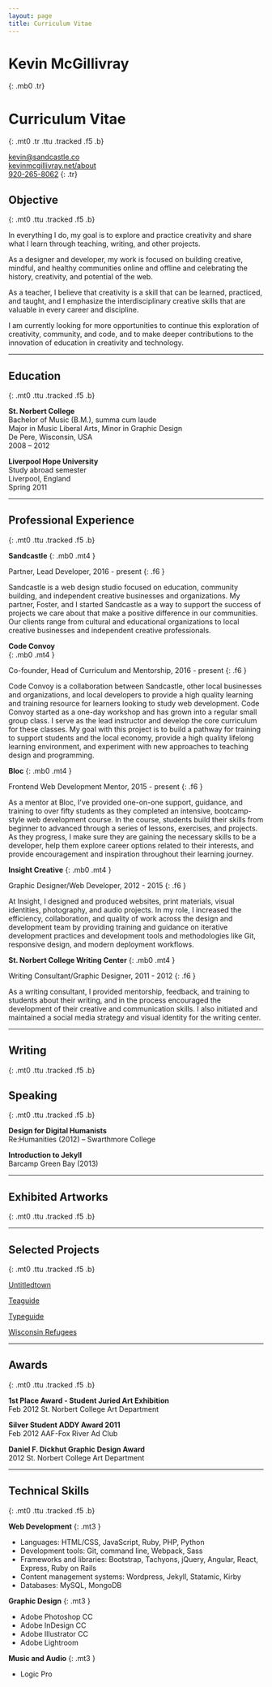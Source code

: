 ```yaml
---
layout: page
title: Curriculum Vitae
---
```


# Kevin McGillivray
{: .mb0 .tr}

# Curriculum Vitae
{: .mt0 .tr .ttu .tracked .f5 .b}

<kevin@sandcastle.co>  
[kevinmcgillivray.net/about](https://kevinmcgillivray.net/about)  
[920-265-8062](tel:+1-920-265-8062)
{: .tr}

## Objective
{: .mt0 .ttu .tracked .f5 .b}

In everything I do, my goal is to explore and practice creativity and share what I learn through teaching, writing, and other projects.

As a designer and developer, my work is focused on building creative, mindful, and healthy communities online and offline and celebrating the history, creativity, and potential of the web.

As a teacher, I believe that creativity is a skill that can be learned, practiced, and taught, and I emphasize the interdisciplinary creative skills that are valuable in every career and discipline.

I am currently looking for more opportunities to continue this exploration of creativity, community, and code, and to make deeper contributions to the innovation of education in creativity and technology.

---

## Education
{: .mt0 .ttu .tracked .f5 .b}

**St. Norbert College**  
Bachelor of Music (B.M.), summa cum laude  
Major in Music Liberal Arts, Minor in Graphic Design  
De Pere, Wisconsin, USA   
2008 – 2012

**Liverpool Hope University**  
Study abroad semester  
Liverpool, England  
Spring 2011

---

## Professional Experience
{: .mt0 .ttu .tracked .f5 .b}

**Sandcastle**
{: .mb0 .mt4 }

Partner, Lead Developer, 2016 - present
{: .f6 }

Sandcastle is a web design studio focused on education, community building, and independent creative businesses and organizations. My partner, Foster, and I started Sandcastle as a way to support the success of projects we care about that make a positive difference in our communities. Our clients range from cultural and educational organizations to local creative businesses and independent creative professionals.

**Code Convoy**  
{: .mb0 .mt4 }

Co-founder, Head of Curriculum and Mentorship, 2016 - present
{: .f6 }

Code Convoy is a collaboration between Sandcastle, other local businesses and organizations, and local developers to provide a high quality learning and training resource for learners looking to study web development. Code Convoy started as a one-day workshop and has grown into a regular small group class. I serve as the lead instructor and develop the core curriculum for these classes. My goal with this project is to build a pathway for training to support students and the local economy, provide a high quality lifelong learning environment, and experiment with new approaches to teaching design and programming.

**Bloc**
{: .mb0 .mt4 }

Frontend Web Development Mentor, 2015 - present
{: .f6 }

As a mentor at Bloc, I've provided one-on-one support, guidance, and training to over fifty students as they completed an intensive, bootcamp-style web development course. In the course, students build their skills from beginner to advanced through a series of lessons, exercises, and projects. As they progress, I make sure they are gaining the necessary skills to be a developer, help them explore career options related to their interests, and provide encouragement and inspiration throughout their learning journey.

**Insight Creative**
{: .mb0 .mt4 }

Graphic Designer/Web Developer, 2012 - 2015
{: .f6 }

At Insight, I designed and produced websites, print materials, visual identities, photography, and audio projects. In my role, I increased the efficiency, collaboration, and quality of work across the design and development team by providing training and guidance on iterative development practices and development tools and methodologies like Git, responsive design, and modern deployment workflows.

**St. Norbert College Writing Center**
{: .mb0 .mt4 }

Writing Consultant/Graphic Designer, 2011 - 2012
{: .f6 }

As a writing consultant, I provided mentorship, feedback, and training to students about their writing, and in the process encouraged the development of their creative and communication skills. I also initiated and maintained a social media strategy and visual identity for the writing center.

---

## Writing
{: .mt0 .ttu .tracked .f5 .b}

## Speaking
{: .mt0 .ttu .tracked .f5 .b}

**Design for Digital Humanists**  
Re:Humanities (2012) – Swarthmore College

**Introduction to Jekyll**  
Barcamp Green Bay (2013)

---

## Exhibited Artworks
{: .mt0 .ttu .tracked .f5 .b}

---

## Selected Projects
{: .mt0 .ttu .tracked .f5 .b}

[Untitledtown](http://138.197.70.90)

[Teaguide](http://teaguide.co)

[Typeguide](https://github.com/kmcgillivray/typeguide.css)

[Wisconsin Refugees](https://kmcgillivray.github.io/wisconsin-refugees/)

---

## Awards
{: .mt0 .ttu .tracked .f5 .b}

**1st Place Award - Student Juried Art Exhibition**  
Feb 2012 St. Norbert College Art Department

**Silver Student ADDY Award 2011**  
Feb 2012 AAF-Fox River Ad Club

**Daniel F. Dickhut Graphic Design Award**  
2012 St. Norbert College Art Department

---

## Technical Skills
{: .mt0 .ttu .tracked .f5 .b}

**Web Development**
{: .mt3 }

* Languages: HTML/CSS, JavaScript, Ruby, PHP, Python
* Development tools: Git, command line, Webpack, Sass
* Frameworks and libraries: Bootstrap, Tachyons, jQuery, Angular, React, Express, Ruby on Rails
* Content management systems: Wordpress, Jekyll, Statamic, Kirby
* Databases: MySQL, MongoDB

**Graphic Design**
{: .mt3 }

* Adobe Photoshop CC
* Adobe InDesign CC
* Adobe Illustrator CC
* Adobe Lightroom

**Music and Audio**
{: .mt3 }

* Logic Pro
